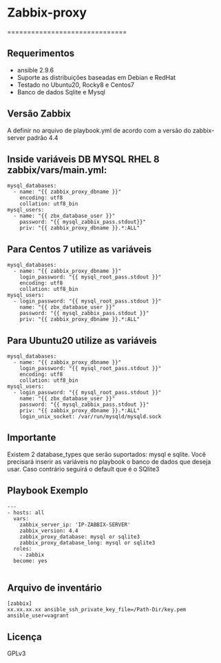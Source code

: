 # Zabbix-proxy 
==============================

Requerimentos
------------
- ansible 2.9.6
- Suporte as distribuições baseadas em Debian e RedHat
- Testado no Ubuntu20, Rocky8 e Centos7 
- Banco de dados Sqlite e Mysql

Versão Zabbix
--------------
A definir no arquivo de playbook.yml de acordo com a versão do zabbix-server padrão 4.4 

## Inside variáveis DB MYSQL RHEL 8 zabbix/vars/main.yml:
```
mysql_databases:
  - name: "{{ zabbix_proxy_dbname }}"
    encoding: utf8
    collation: utf8_bin
mysql_users:
  - name: "{{ zbx_database_user }}"
    password: "{{ mysql_zabbix_pass.stdout}}"
    priv: "{{ zabbix_proxy_dbname }}.*:ALL"
```
## Para Centos 7 utilize as variáveis
```
mysql_databases:
  - name: "{{ zabbix_proxy_dbname }}"
    login_password: "{{ mysql_root_pass.stdout }}"
    encoding: utf8
    collation: utf8_bin
mysql_users:
  - login_password: "{{ mysql_root_pass.stdout }}"
    name: "{{ zbx_database_user }}"
    password: "{{ mysql_zabbix_pass.stdout }}"
    priv: "{{ zabbix_proxy_dbname }}.*:ALL"
```
## Para Ubuntu20 utilize as variáveis
```
mysql_databases:
  - name: "{{ zabbix_proxy_dbname }}"
    login_password: "{{ mysql_root_pass.stdout }}"
    encoding: utf8
    collation: utf8_bin
mysql_users:
  - login_password: "{{ mysql_root_pass.stdout }}"
    name: "{{ zbx_database_user }}"
    password: "{{ mysql_zabbix_pass.stdout }}"
    priv: "{{ zabbix_proxy_dbname }}.*:ALL"
    login_unix_socket: /var/run/mysqld/mysqld.sock 
```
Importante
-----------------
Existem 2 database_types que serão suportados: mysql e sqlite. Você precisará inserir as variáveis no playbook o banco de dados que deseja usar. Caso contrário seguirá o default que é o SQlite3

Playbook Exemplo
----------------
```
---
- hosts: all
  vars:
    zabbix_server_ip: 'IP-ZABBIX-SERVER'
    zabbix_version: 4.4
    zabbix_proxy_database: mysql or sqlite3 
    zabbix_proxy_database_long: mysql or sqlite3
  roles:
    - zabbix
  become: yes
  
```
Arquivo de inventário
--------------
```
[zabbix]
xx.xx.xx.xx ansible_ssh_private_key_file=/Path-Dir/key.pem ansible_user=vagrant
```

Licença
-------
GPLv3
